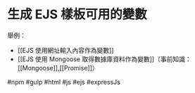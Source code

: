 # 生成 EJS 樣板可用的變數
舉例：
- [[EJS 使用網址輸入內容作為變數]]
- [[EJS 使用 Mongoose 取得數據庫資料作為變數]]（事前知識： [[Mongoose]],[[Promise]]）


#npm #gulp #html #js #ejs #expressJs 
